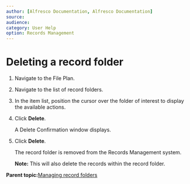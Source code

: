```yaml
---
author: [Alfresco Documentation, Alfresco Documentation]
source: 
audience: 
category: User Help
option: Records Management
---
```


# Deleting a record folder



1.  Navigate to the File Plan.

2.  Navigate to the list of record folders.

3.  In the item list, position the cursor over the folder of interest to display the available actions.

4.  Click **Delete**.

    A Delete Confirmation window displays.

5.  Click **Delete**.

    The record folder is removed from the Records Management system.

    **Note:** This will also delete the records within the record folder.


**Parent topic:**[Managing record folders](../tasks/rm-recordfolder-manage.md)

